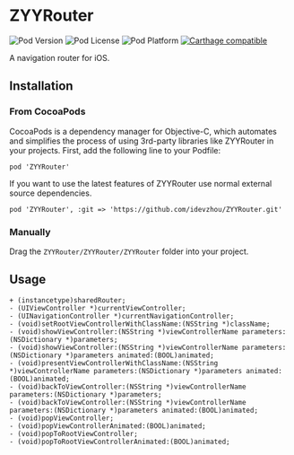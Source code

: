 # ZYYRouter

![Pod Version](https://img.shields.io/cocoapods/v/ZYYRouter.svg?style=flat)
![Pod License](https://img.shields.io/cocoapods/l/ZYYRouter.svg?style=flat)
![Pod Platform](https://img.shields.io/cocoapods/p/ZYYRouter.svg?style=flat)
[![Carthage compatible](https://img.shields.io/badge/Carthage-compatible-4BC51D.svg?style=flat)](https://github.com/Carthage/Carthage)

A navigation router for iOS.

## Installation

### From CocoaPods

CocoaPods is a dependency manager for Objective-C, which automates and simplifies the process of using 3rd-party libraries like ZYYRouter in your projects. First, add the following line to your Podfile:

```
pod 'ZYYRouter'
```

If you want to use the latest features of ZYYRouter use normal external source dependencies.

```
pod 'ZYYRouter', :git => 'https://github.com/idevzhou/ZYYRouter.git'
```

### Manually

Drag the `ZYYRouter/ZYYRouter/ZYYRouter` folder into your project.

## Usage

```
+ (instancetype)sharedRouter;
- (UIViewController *)currentViewController;
- (UINavigationController *)currentNavigationController;
- (void)setRootViewControllerWithClassName:(NSString *)className;
- (void)showViewController:(NSString *)viewControllerName parameters:(NSDictionary *)parameters;
- (void)showViewController:(NSString *)viewControllerName parameters:(NSDictionary *)parameters animated:(BOOL)animated;
- (void)presentViewControllerWithClassName:(NSString *)viewControllerName parameters:(NSDictionary *)parameters animated:(BOOL)animated;
- (void)backToViewController:(NSString *)viewControllerName parameters:(NSDictionary *)parameters;
- (void)backToViewController:(NSString *)viewControllerName parameters:(NSDictionary *)parameters animated:(BOOL)animated;
- (void)popViewController;
- (void)popViewControllerAnimated:(BOOL)animated;
- (void)popToRootViewController;
- (void)popToRootViewControllerAnimated:(BOOL)animated;
```


